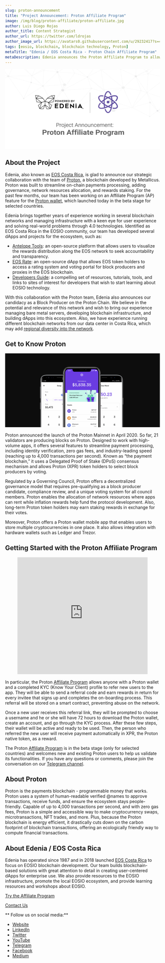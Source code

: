 ```yaml
---
slug: proton-announcement
title: "Project Announcement: Proton Affiliate Program"
image: /img/blog/proton-affiliate/proton-affiliate.jpg
author: Luis Diego Rojas
author_title: Content Strategist
author_url: https://twitter.com/ldrojas
author_image_url: https://avatars0.githubusercontent.com/u/29232417?s=400&u=032f18555bd97e3d90f3ddfb5b2dc72dfcf0d11b&v=4
tags: [eosio, blockchain, blockchain technology, Proton]
metaTitle: "Edenia / EOS Costa Rica - Proton Chain Affiliate Program"
metaDescription: Edenia announces the Proton Affiliate Program to allow referrals and earn rewards. Proton is the payments blockchain to make crypto swaps, NFT trades, and more.
---
```


![Proton Affiliate](/img/blog/proton-affiliate/proton-affiliate.jpg)

## About the Project

Edenia, also known as [EOS Costa Rica](https://eoscostarica.io/), is glad to announce our strategic collaboration with the team of [Proton](https://www.protonchain.com/), a blockchain developed by Metallicus. Proton was built to streamline on-chain payments processing, adding governance, network resources allocation, and rewards staking. For the past few months, our team has been working on an Affiliate Program (AP) feature for the [Proton wallet](https://www.protonchain.com/wallet), which launched today in the beta stage for selected countries.

Edenia brings together years of experience working in several blockchain networks and managing infrastructure with a keen eye for user experience and solving real-world problems through 4.0 technologies. Identified as EOS Costa Rica in the EOSIO community, our team has developed several dApps and projects for the ecosystem, such as:

<!--truncate-->

- [Antelope Tools](https://eosio.online/): an open-source platform that allows users to visualize the rewards distribution along the EOS network to seek accountability and transparency.
- [EOS Rate](https://eosrate.io/): an open-source dApp that allows EOS token holders to access a rating system and voting portal for block producers and proxies in the EOS blockchain.
- [Developers Guide](https://guide.eoscostarica.io/): a compelling set of resources, tutorials, tools, and links to sites of interest for developers that wish to start learning about EOSIO technology.

With this collaboration with the Proton team, Edenia also announces our candidacy as a Block Producer on the Proton Chain. We believe in the potential and relevance of this network and wish to bring our experience managing bare metal servers, developing blockchain infrastructure, and building dApps into this ecosystem. Also, we have experience running different blockchain networks from our data center in Costa Rica, which may add [regional diversity into the network](https://eoscostarica.io/block-producer/).

## Get to Know Proton

![Proton app](/img/blog/proton-affiliate/proton-app.png)

Proton announced the launch of the Proton Mainnet in April 2020. So far, 21 validators are producing blocks on Proton. Designed to work with high-volume apps, it offers several features to streamline payment processing, including identity verification, zero gas fees, and industry-leading speed (reaching up to 4,000 transactions per second). Known as “the payment blockchain,” it uses a Delegated Proof of Stake (DPoS) consensus mechanism and allows Proton (XPR) token holders to select block producers by voting.

Regulated by a Governing Council, Proton offers a decentralized governance model that requires pre-qualifying as a block producer candidate, compliance review, and a unique voting system for all council members. Proton enables the allocation of network resources where apps can rent while inflation rewards help fund the protocol development. Also, long-term Proton token holders may earn staking rewards in exchange for their votes.

Moreover, Proton offers a Proton wallet mobile app that enables users to store multiple cryptocurrencies in one place. It also allows integration with hardware wallets such as Ledger and Trezor.

## Getting Started with the Proton Affiliate Program

<figure className="video_container">
  <iframe width="100%" height="380" src="https://www.youtube.com/embed/6SgSvg7Dr44" frameBorder="0" allowFullScreen={true}>
  </iframe>
</figure>

In particular, the Proton [Affiliate Program](https://earnproton.com/) allows anyone with a Proton wallet and a completed KYC (Know Your Client) profile to refer new users to the app. They will be able to send a referral code and earn rewards in return for every invitee that signs up and completes the on-boarding process. This referral will be stored on a smart contract, preventing abuse on the network.

Once a new user receives this referral link, they will be prompted to choose a username and he or she will have 72 hours to download the Proton wallet, create an account, and go through the KYC process. After these few steps, their wallet will be active and ready to be used. Then, the person who referred the new user will receive payment automatically in XPR, the Proton native token, as a reward.

The Proton [Affiliate Program](https://earnproton.com/) is in the beta stage (only for selected countries) and welcomes new and existing Proton users to help us validate its functionalities. If you have any questions or comments, please join the conversation on our [Telegram channel](https://t.me/eoscr).

## About Proton

Proton is the payments blockchain - programmable money that works. Proton uses a system of human-readable verified @names to approve transactions, receive funds, and ensure the ecosystem stays people-friendly. Capable of up to 4,000 transactions per second, and with zero gas fees, Proton is a simple and accessible way to make cryptocurrency swaps, microtransactions, NFT trades, and more. Plus, because the Proton blockchain is energy efficient, it drastically cuts down on the carbon footprint of blockchain transactions, offering an ecologically friendly way to compute financial transactions.

## About Edenia / EOS Costa Rica

Edenia has operated since 1987 and in 2018 launched [EOS Costa Rica](https://eoscostarica.io/) to focus on EOSIO blockchain development. Our team builds blockchain-based solutions with great attention to detail in creating user-centered dApps for enterprise use. We also provide resources to the EOSIO infrastructure, promote the local EOSIO ecosystem, and provide learning resources and workshops about EOSIO.

[Try the Affiliate Program](https://earnproton.com/)

[Contact Us](https://eoscostarica.io/contact-us)

** Follow us on social media:**

*   [Website](https://eoscostarica.io/)
*   [LinkedIn](https://www.linkedin.com/company/eoscostarica/)
*   [Twitter](https://twitter.com/eoscostarica)
*   [YouTube](https://www.youtube.com/c/eoscostarica/)
*   [Telegram](https://t.me/eoscr)
*   [Facebook](https://www.facebook.com/costaricaeos/)
*   [Medium](https://medium.com/@eoscostarica)
